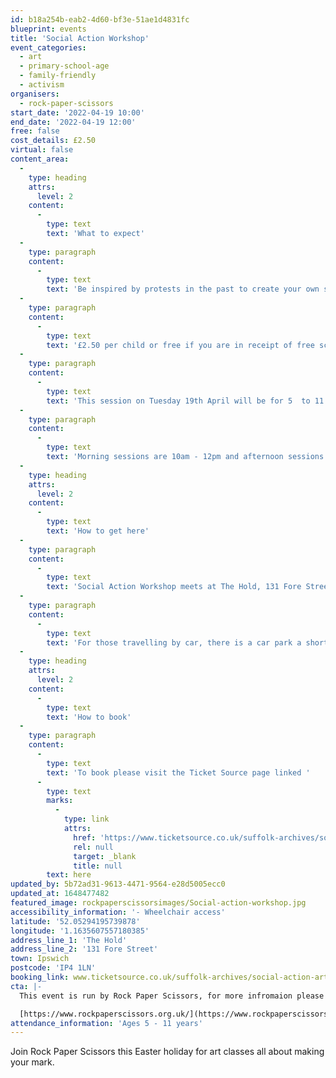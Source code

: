 ```yaml
---
id: b18a254b-eab2-4d60-bf3e-51ae1d4831fc
blueprint: events
title: 'Social Action Workshop'
event_categories:
  - art
  - primary-school-age
  - family-friendly
  - activism
organisers:
  - rock-paper-scissors
start_date: '2022-04-19 10:00'
end_date: '2022-04-19 12:00'
free: false
cost_details: £2.50
virtual: false
content_area:
  -
    type: heading
    attrs:
      level: 2
    content:
      -
        type: text
        text: 'What to expect'
  -
    type: paragraph
    content:
      -
        type: text
        text: 'Be inspired by protests in the past to create your own slogans and posters in support of a cause that is close to your heart. Be it saving the planet, healthy eating or making homes for hedgehogs, express your passion through art. '
  -
    type: paragraph
    content:
      -
        type: text
        text: '£2.50 per child or free if you are in receipt of free school meals, with lunch provided.'
  -
    type: paragraph
    content:
      -
        type: text
        text: 'This session on Tuesday 19th April will be for 5  to 11 year olds, there will be another session for 11 to 18 year olds on Thursday 21st April. '
  -
    type: paragraph
    content:
      -
        type: text
        text: 'Morning sessions are 10am - 12pm and afternoon sessions 1:30pm - 4pm.'
  -
    type: heading
    attrs:
      level: 2
    content:
      -
        type: text
        text: 'How to get here'
  -
    type: paragraph
    content:
      -
        type: text
        text: 'Social Action Workshop meets at The Hold, 131 Fore Street, Ipswich.'
  -
    type: paragraph
    content:
      -
        type: text
        text: 'For those travelling by car, there is a car park a short walk from the venue next to the student halls. Bus routes are also available nearby. '
  -
    type: heading
    attrs:
      level: 2
    content:
      -
        type: text
        text: 'How to book'
  -
    type: paragraph
    content:
      -
        type: text
        text: 'To book please visit the Ticket Source page linked '
      -
        type: text
        marks:
          -
            type: link
            attrs:
              href: 'https://www.ticketsource.co.uk/suffolk-archives/social-action-arts-with-rock-paper-scissors/e-zrevvm'
              rel: null
              target: _blank
              title: null
        text: here
updated_by: 5b72ad31-9613-4471-9564-e28d5005ecc0
updated_at: 1648477482
featured_image: rockpaperscissorsimages/Social-action-workshop.jpg
accessibility_information: '- Wheelchair access'
latitude: '52.05294195739878'
longitude: '1.1635607557180385'
address_line_1: 'The Hold'
address_line_2: '131 Fore Street'
town: Ipswich
postcode: 'IP4 1LN'
booking_link: www.ticketsource.co.uk/suffolk-archives/social-action-arts-with-rock-paper-scissors/e-zrevvm
cta: |-
  This event is run by Rock Paper Scissors, for more infromaion please visit: 

  [https://www.rockpaperscissors.org.uk/](https://www.rockpaperscissors.org.uk/)
attendance_information: 'Ages 5 - 11 years'
---
```

Join Rock Paper Scissors this Easter holiday for art classes all about making your mark.